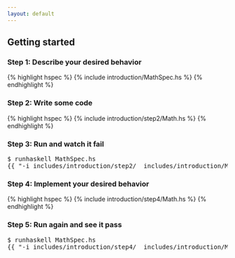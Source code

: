 ```yaml
---
layout: default
---
```


## Getting started

### Step 1: Describe your desired behavior
{% highlight hspec %}
{% include introduction/MathSpec.hs %}
{% endhighlight %}

### Step 2: Write some code
{% highlight hspec %}
{% include introduction/step2/Math.hs %}
{% endhighlight %}

### Step 3: Run and watch it fail
<pre>
$ <kbd>runhaskell MathSpec.hs</kbd>
<samp>{{ "-i_includes/introduction/step2/ _includes/introduction/MathSpec.hs --html" | runhaskell }}</samp></pre>

### Step 4: Implement your desired behavior

{% highlight hspec %}
{% include introduction/step4/Math.hs %}
{% endhighlight %}

### Step 5: Run again and see it pass
<pre>
$ <kbd>runhaskell MathSpec.hs</kbd>
<samp>{{ "-i_includes/introduction/step4/ _includes/introduction/MathSpec.hs --html" | runhaskell }}</samp></pre>
